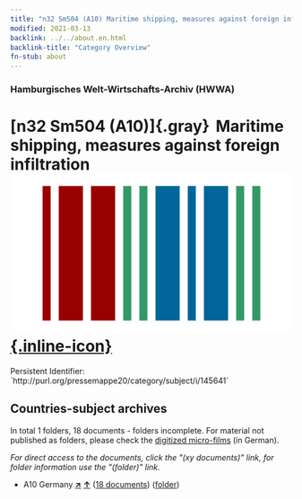 ```yaml
---
title: "n32 Sm504 (A10) Maritime shipping, measures against foreign infiltration"
modified: 2021-03-13
backlink: ../../about.en.html
backlink-title: "Category Overview"
fn-stub: about
---
```


### Hamburgisches Welt-Wirtschafts-Archiv (HWWA)

# [n32 Sm504 (A10)]{.gray}&#8201; Maritime shipping, measures against foreign infiltration &#160; [![Wikidata](/images/Wikidata-logo.svg "Wikidata"){.inline-icon}](http://www.wikidata.org/entity/Q104711211)

<div class="hint">Persistent Identifier: `http://purl.org/pressemappe20/category/subject/i/145641`</div>







## Countries-subject archives





In total 1 folders, 18 documents - folders incomplete.
For material not published as folders, please check the [digitized micro-films](/film/h1_sh.de.html) (in German).

_For direct access to the documents, click the "(xy documents)" link, for folder information use the "(folder)" link._


- A10 Germany [**&nearr;**](../../../geo/i/126128/about.en.html "Germany (all folders)") [**&uarr;**](../../../geo/about.en.html#A10 "Country category system") (<a href="https://pm20.zbw.eu/iiifview/folder/sh/126128,145641" title="about: Germany : Maritime shipping, measures against foreign infiltration" target="_blank">18 documents</a>) ([folder](../../../../folder/sh/1261xx/126128/1456xx/145641/about.en.html))








